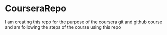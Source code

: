 # CourseraRepo
I am creating this repo for the purpose of the coursera git and github course and am following the steps of the course using this repo
